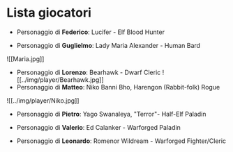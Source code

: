 # Lista giocatori
* Personaggio di **Federico**: Lucifer - Elf Blood Hunter

* Personaggio di **Guglielmo**: Lady Maria Alexander - Human Bard

![[Maria.jpg]]

* Personaggio di **Lorenzo**: Bearhawk - Dwarf Cleric
![[../img/player/Bearhawk.jpg]]
* Personaggio di **Matteo**: Niko Banni Bho, Harengon (Rabbit-folk) Rogue

![[../img/player/Niko.jpg]]

* Personaggio di **Pietro**: Yago Swanaleya, "Terror"- Half-Elf Paladin

* Personaggio di **Valerio**: Ed Calanker - Warforged Paladin

* Personaggio di **Leonardo**: Romenor Wildream - Warforged Fighter/Cleric